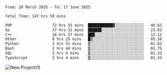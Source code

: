 
<!--START_SECTION:waka-->

```txt
From: 28 March 2025 - To: 17 June 2025

Total Time: 147 hrs 59 mins

PHP                  72 hrs 55 mins  ███████████▓░░░░░░░░░░░░░   46.62 %
Go                   37 hrs 15 mins  ██████░░░░░░░░░░░░░░░░░░░   23.82 %
C++                  18 hrs 57 mins  ███░░░░░░░░░░░░░░░░░░░░░░   12.12 %
Other                8 hrs 25 mins   █▒░░░░░░░░░░░░░░░░░░░░░░░   05.38 %
Python               2 hrs 51 mins   ▒░░░░░░░░░░░░░░░░░░░░░░░░   01.83 %
Bash                 2 hrs 44 mins   ▒░░░░░░░░░░░░░░░░░░░░░░░░   01.75 %
SQL                  2 hrs 4 mins    ▒░░░░░░░░░░░░░░░░░░░░░░░░   01.33 %
TypeScript           2 hrs 4 mins    ▒░░░░░░░░░░░░░░░░░░░░░░░░   01.33 %
```

<!--END_SECTION:waka-->

![New Project(1)](https://github.com/user-attachments/assets/ca397c4b-527a-4830-9802-b71a2622b058)

<!--
![91IYheGYbCL](https://github.com/user-attachments/assets/81d7ee5b-489d-41a0-a545-5872971bd286)
-->
